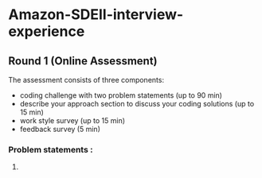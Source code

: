 # Amazon-SDEII-interview-experience

## Round 1 (Online Assessment)

The assessment consists of three components:

- coding challenge with two problem statements (up to 90 min)
- describe your approach section to discuss your coding solutions (up to 15 min)
- work style survey (up to 15 min)
- feedback survey (5 min)

### Problem statements :

1. 
